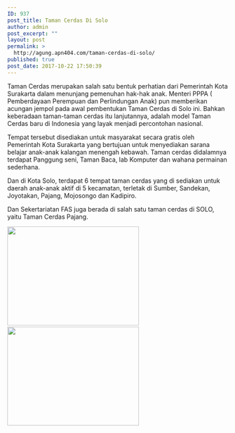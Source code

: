 ```yaml
---
ID: 937
post_title: Taman Cerdas Di Solo
author: admin
post_excerpt: ""
layout: post
permalink: >
  http://agung.apn404.com/taman-cerdas-di-solo/
published: true
post_date: 2017-10-22 17:50:39
---
```

Taman Cerdas merupakan salah satu bentuk perhatian dari Pemerintah Kota Surakarta dalam menunjang pemenuhan hak-hak anak. Menteri PPPA ( Pemberdayaan Perempuan dan Perlindungan Anak) pun memberikan acungan jempol pada awal pembentukan Taman Cerdas di Solo ini. Bahkan keberadaan taman-taman cerdas itu lanjutannya, adalah model Taman Cerdas baru di Indonesia yang layak menjadi percontohan nasional.

Tempat tersebut disediakan untuk masyarakat secara gratis oleh Pemerintah Kota Surakarta yang bertujuan untuk menyediakan sarana belajar anak-anak kalangan menengah kebawah.
Taman cerdas didalamnya terdapat Panggung seni, Taman Baca, lab Komputer dan wahana permainan sederhana.

Dan di Kota Solo, terdapat 6 tempat taman cerdas yang di sediakan untuk daerah anak-anak aktif di 5 kecamatan, terletak di Sumber, Sandekan, Joyotakan, Pajang, Mojosongo dan Kadipiro.

Dan Sekertariatan FAS juga berada di salah satu taman cerdas di SOLO, yaitu Taman Cerdas Pajang.

<img class="alignnone size-medium wp-image-938" src="http://agung.apn404.com/wp-content/uploads/2017/10/DSC00817-300x225.jpg" alt="" width="300" height="225" /> <img class="alignnone size-medium wp-image-939" src="http://agung.apn404.com/wp-content/uploads/2017/10/fass-300x225.jpg" alt="" width="300" height="225" />